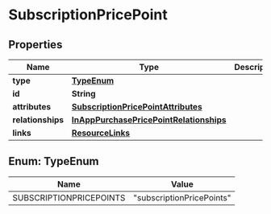 

# SubscriptionPricePoint


## Properties

| Name | Type | Description | Notes |
|------------ | ------------- | ------------- | -------------|
|**type** | [**TypeEnum**](#TypeEnum) |  |  |
|**id** | **String** |  |  |
|**attributes** | [**SubscriptionPricePointAttributes**](SubscriptionPricePointAttributes.md) |  |  [optional] |
|**relationships** | [**InAppPurchasePricePointRelationships**](InAppPurchasePricePointRelationships.md) |  |  [optional] |
|**links** | [**ResourceLinks**](ResourceLinks.md) |  |  [optional] |



## Enum: TypeEnum

| Name | Value |
|---- | -----|
| SUBSCRIPTIONPRICEPOINTS | &quot;subscriptionPricePoints&quot; |



